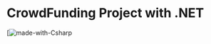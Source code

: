 CrowdFunding Project with .NET 
=======================
[![made-with-Csharp](https://docs.microsoft.com/en-us/visualstudio/ide/quickstart-aspnet-core?view=vs-2019)


